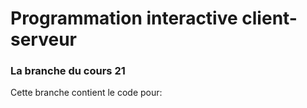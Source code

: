 # Programmation interactive client-serveur
### La branche du cours 21

Cette branche contient le code pour:
